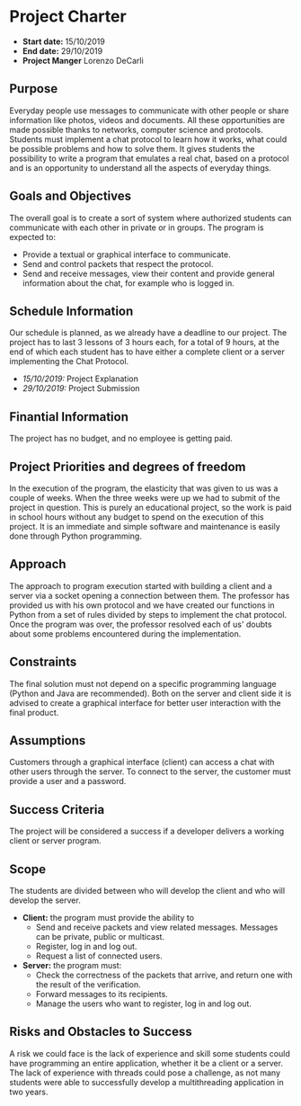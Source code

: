 # Project Charter

+ **Start date:** 15/10/2019
+ **End date:** 29/10/2019
+ **Project Manger** Lorenzo DeCarli

## Purpose
Everyday people use messages to communicate with other people or share information like photos, videos and documents.
All these opportunities are made possible thanks to networks, computer science and protocols.
Students must implement a chat protocol to learn how it works, what could be possible problems and how to solve them.
It gives students the possibility to write a program that emulates a real chat, based on a protocol and is an opportunity to understand all the aspects of everyday things. 

## Goals and Objectives
The overall goal is to create a sort of system where authorized students can communicate with each other in private or in groups.
The program is expected to:

- Provide a textual or graphical interface to communicate.
- Send and control packets that respect the protocol.
- Send and receive messages, view their content and provide general information about the chat, for example who is logged in.

## Schedule Information
Our schedule is planned, as we already have a deadline to our project. The project has to last 3 lessons of 3 hours each, for a total of 9 hours, at the end of which each student has to have either a complete client or a server implementing the Chat Protocol.

+ *15/10/2019:* Project Explanation
+ *29/10/2019:* Project Submission

## Finantial Information
The project has no budget, and no employee is getting paid.

## Project Priorities and degrees of freedom
In the execution of the program, the elasticity that was given to us was a couple of weeks. When the three weeks were up we had to submit of the project in question. This is purely an educational project, so the work is paid in school hours without any budget to spend on the execution of this project. It is an immediate and simple software and maintenance is easily done through Python programming.

## Approach
The approach to program execution started with building a client and a server via a socket opening a connection between them. The professor has provided us with his own protocol and we have created our functions in Python from a set of rules divided by steps to implement the chat protocol. Once the program was over, the professor resolved each of us' doubts about some problems encountered during the implementation.

## Constraints
The final solution must not depend on a specific programming language (Python and Java are recommended). Both on the server and client side it is advised to create a graphical interface for better user interaction with the final product.

## Assumptions
Customers through a graphical interface (client) can access a chat with other users through the server. To connect to the server, the customer must provide a user and a password.

## Success Criteria
The project will be considered a success if a developer delivers a working client or server program.

## Scope
The students are divided between who will develop the client and who will develop the server.

+ **Client:** the program must provide the ability to 
  * Send and receive packets and view related messages. Messages can be private, public or multicast.
  * Register, log in and log out.
  * Request a list of connected users.
+ **Server:** the program must:
  * Check the correctness of the packets that arrive, and return one with the result of the verification.
  * Forward messages to its recipients.
  * Manage the users who want to register, log in and log out.

## Risks and Obstacles to Success
A risk we could face is the lack of experience and skill some students could have programming an entire application, whether it be a client or a server. The lack of experience with threads could pose a challenge, as not many students were able to successfully develop a multithreading application in two years.
